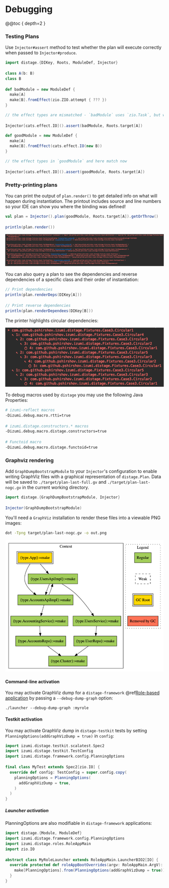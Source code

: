 # Debugging

@@toc { depth=2 }

### Testing Plans

Use `Injector#assert` method to test whether the plan will execute correctly when passed to `Injector#produce`.

```scala mdoc:reset:to-string
import distage.{DIKey, Roots, ModuleDef, Injector}

class A(b: B)
class B

def badModule = new ModuleDef {
  make[A]
  make[B].fromEffect(zio.ZIO.attempt { ??? })
}
```

```scala mdoc:crash:to-string
// the effect types are mismatched - `badModule` uses `zio.Task`, but we expect `cats.effect.IO`

Injector[cats.effect.IO]().assert(badModule, Roots.target[A])
```

```scala mdoc:to-string
def goodModule = new ModuleDef {
  make[A]
  make[B].fromEffect(cats.effect.IO(new B))
}
```

```scala mdoc:to-string
// the effect types in `goodModule` and here match now

Injector[cats.effect.IO]().assert(goodModule, Roots.target[A])
```

### Pretty-printing plans

You can print the output of `plan.render()` to get detailed info on what will happen during instantiation. The printout includes source
and line numbers so your IDE can show you where the binding was defined!

```scala mdoc:to-string
val plan = Injector().plan(goodModule, Roots.target[A]).getOrThrow()

println(plan.render())
```

![print-test-plan](media/print-test-plan.png)

You can also query a plan to see the dependencies and reverse dependencies of a specific class and their order of instantiation:

```scala mdoc:to-string
// Print dependencies
println(plan.renderDeps(DIKey[A]))

// Print reverse dependencies
println(plan.renderDependees(DIKey[B]))
```

The printer highlights circular dependencies:

![print-dependencies](media/print-dependencies.png)

To debug macros used by `distage` you may use the following Java Properties:

```bash
# izumi-reflect macros
-Dizumi.debug.macro.rtti=true

# izumi.distage.constructors.* macros
-Dizumi.debug.macro.distage.constructors=true

# Functoid macro
-Dizumi.debug.macro.distage.functoid=true
```

### Graphviz rendering

Add `GraphDumpBootstrapModule` to your `Injector`'s configuration to enable writing GraphViz files with a graphical representation of `distage.Plan`. Data will be saved to `./target/plan-last-full.gv` and `./target/plan-last-nogc.gv` in the current working directory.

```scala mdoc:reset:to-string
import distage.{GraphDumpBootstrapModule, Injector}

Injector(GraphDumpBootstrapModule)
```

You'll need a `GraphViz` installation to render these files into a viewable PNG images:

```bash
dot -Tpng target/plan-last-nogc.gv -o out.png
```

![plan-graph](media/plan-graph.png)

#### Command-line activation

You may activate GraphViz dump for a `distage-framework` @ref[Role-based application](distage-framework.md#roles) by passing a `--debug-dump-graph` option:

```
./launcher --debug-dump-graph :myrole
```

#### Testkit activation

You may activate GraphViz dump in `distage-testkit` tests by setting `PlanningOptions(addGraphVizDump = true)` in `config`:

```scala mdoc:reset
import izumi.distage.testkit.scalatest.Spec2
import izumi.distage.testkit.TestConfig
import izumi.distage.framework.config.PlanningOptions

final class MyTest extends Spec2[zio.IO] {
  override def config: TestConfig = super.config.copy(
    planningOptions = PlanningOptions(
      addGraphVizDump = true,
    )
  )
}
```

##### Launcher activation

PlanningOptions are also modifiable in `distage-framework` applications:

```scala mdoc:reset
import distage.{Module, ModuleDef}
import izumi.distage.framework.config.PlanningOptions
import izumi.distage.roles.RoleAppMain
import zio.IO

abstract class MyRoleLauncher extends RoleAppMain.LauncherBIO2[IO] {
  override protected def roleAppBootOverrides(argv: RoleAppMain.ArgV): Module = new ModuleDef {
    make[PlanningOptions].from(PlanningOptions(addGraphVizDump = true))
  }
}
```
